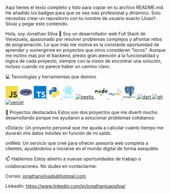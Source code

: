 Aquí tienes el texto completo y listo para copiar en tu archivo README.md. He añadido los badges para que se vea más profesional y dinámico. Solo necesitas crear un repositorio con tu nombre de usuario exacto (Joao1-Silva) y pegar este contenido.

Hola, soy Jonathan Silva 👋
Soy un desarrollador web Full Stack de Venezuela, apasionado por resolver problemas complejos y afrontar retos de programación. Lo que más me motiva es la constante oportunidad de aprender y sumergirme en proyectos que otros consideran "locos". Aunque me inclino más por el backend, presto gran atención a la funcionalidad y lógica de cada proyecto, siempre con la visión de encontrar una solución, incluso cuando no parece haber un camino claro.

💻 Tecnologías y herramientas que domino
<p align="left">
<a href="https://developer.mozilla.org/en-US/docs/Web/JavaScript" target="_blank" rel="noreferrer"> <img src="https://raw.githubusercontent.com/devicons/devicon/master/icons/javascript/javascript-original.svg" alt="javascript" width="40" height="40"/> </a>
<a href="https://www.php.net" target="_blank" rel="noreferrer"> <img src="https://raw.githubusercontent.com/devicons/devicon/master/icons/php/php-original.svg" alt="php" width="40" height="40"/> </a>
<a href="https://www.typescriptlang.org/" target="_blank" rel="noreferrer"> <img src="https://raw.githubusercontent.com/devicons/devicon/master/icons/typescript/typescript-original.svg" alt="typescript" width="40" height="40"/> </a>
<a href="https://www.python.org" target="_blank" rel="noreferrer"> <img src="https://raw.githubusercontent.com/devicons/devicon/master/icons/python/python-original.svg" alt="python" width="40" height="40"/> </a>
<a href="https://reactjs.org/" target="_blank" rel="noreferrer"> <img src="https://raw.githubusercontent.com/devicons/devicon/master/icons/react/react-original-wordmark.svg" alt="react" width="40" height="40"/> </a>
<a href="https://nextjs.org/" target="_blank" rel="noreferrer"> <img src="https://cdn.worldvectorlogo.com/logos/nextjs-2.svg" alt="nextjs" width="40" height="40"/> </a>
<a href="https://nodejs.org" target="_blank" rel="noreferrer"> <img src="https://raw.githubusercontent.com/devicons/devicon/master/icons/nodejs/nodejs-original-wordmark.svg" alt="nodejs" width="40" height="40"/> </a>
<a href="https://www.mysql.com/" target="_blank" rel="noreferrer"> <img src="https://raw.githubusercontent.com/devicons/devicon/master/icons/mysql/mysql-original-wordmark.svg" alt="mysql" width="40" height="40"/> </a>
<a href="https://www.postgresql.org" target="_blank" rel="noreferrer"> <img src="https://raw.githubusercontent.com/devicons/devicon/master/icons/postgresql/postgresql-original-wordmark.svg" alt="postgresql" width="40" height="40"/> </a>
<a href="https://dart.dev/" target="_blank" rel="noreferrer"> <img src="https://www.vectorlogo.zone/logos/dartlang/dartlang-icon.svg" alt="dart" width="40" height="40"/> </a>
<a href="https://git-scm.com/" target="_blank" rel="noreferrer"> <img src="https://www.vectorlogo.zone/logos/git-scm/git-scm-icon.svg" alt="git" width="40" height="40"/> </a>
<a href="https://vercel.com" target="_blank" rel="noreferrer"> <img src="https://www.vectorlogo.zone/logos/vercel/vercel-icon.svg" alt="vercel" width="40" height="40"/> </a>
</p>

🚀 Proyectos destacados
Estos son dos proyectos que me divertí mucho desarrollando porque me ayudaron a solucionar problemas cotidianos:

vDolarjs: Un proyecto personal que me ayuda a calcular cuánto tiempo me durarán mis datos móviles en función de mi saldo.

onWeb: Un servicio que creé para ofrecer asesoría web completa a clientes, ayudándolos a iniciarse en el mundo digital de forma asequible.

📫 Hablemos
Estoy abierto a nuevas oportunidades de trabajo o colaboraciones. No dudes en contactarme:

Correo: jonathansilvads@hotmail.com

LinkedIn: https://www.linkedin.com/in/jonathanjoaosilva/
